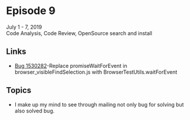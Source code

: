 # Episode 9
July 1 - 7, 2019  
Code Analysis, Code Review, OpenSource search and install

## Links
* [Bug 1530282](https://bugzilla.mozilla.org/show_bug.cgi?id=1530282)-Replace promiseWaitForEvent in browser_visibleFindSelection.js with BrowserTestUtils.waitForEvent

## Topics
* I make up my mind to see through mailing not only bug for solving but also solved bug.
